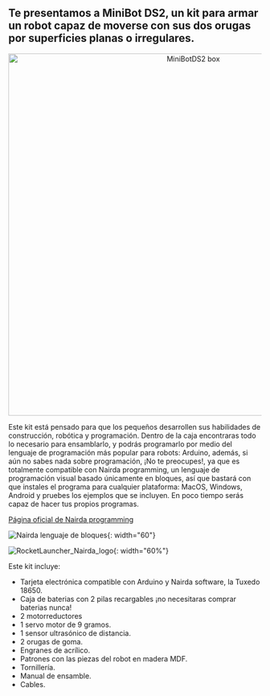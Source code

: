 ## Te presentamos a MiniBot DS2, un kit para armar un robot capaz de moverse con sus dos orugas por superficies planas o irregulares.

<p align="center">
  <img src="https://github.com/user-attachments/assets/19cead73-eca3-4f60-8209-6eb909850203" alt="MiniBotDS2 box" width="720"/>
</p>




Este kit está pensado para que los pequeños desarrollen sus habilidades de construcción, robótica y programación. Dentro de la caja encontraras todo lo necesario para ensamblarlo, y podrás programarlo por medio del lenguaje de programación más popular para robots: Arduino, además, si aún no sabes nada sobre programación, ¡No te preocupes!, ya que es totalmente compatible con Nairda programming, un lenguaje de programación visual basado únicamente en bloques, así que bastará con que instales el programa para cualquier plataforma: MacOS, Windows, Android y pruebes los ejemplos que se incluyen. En poco tiempo serás capaz de hacer tus propios programas.

[Página oficial de Nairda programming](https://nairda.com.mx/#/about)

![Nairda lenguaje de bloques](https://github.com/user-attachments/assets/36010b20-9203-45fc-9d48-2bf162e45eb4){: width="60"}

![RocketLauncher_Nairda_logo](https://github.com/user-attachments/assets/c5ce35f5-924f-4317-b4b7-cf3844f8651c){: width="60%"}

Este kit incluye:

- Tarjeta electrónica compatible con Arduino y Nairda software, la Tuxedo 18650.
- Caja de baterias con 2 pilas recargables ¡no necesitaras comprar baterias nunca!
- 2 motorreductores
- 1 servo motor de 9 gramos.
- 1 sensor ultrasónico de distancia.
- 2 orugas de goma.
- Engranes de acrílico.
- Patrones con las piezas del robot en madera MDF.
- Tornillería.
- Manual de ensamble.
- Cables.
